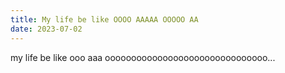 ```yaml
---
title: My life be like OOOO AAAAA OOOOO AA
date: 2023-07-02
---
```


my life be like ooo aaa ooooooooooooooooooooooooooooooo...
